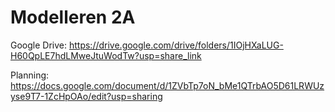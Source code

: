 # Modelleren 2A
Google Drive: https://drive.google.com/drive/folders/1IOjHXaLUG-H60QpLE7hdLMweJtuWodTw?usp=share_link

Planning: https://docs.google.com/document/d/1ZVbTp7oN_bMe1QTrbAO5D61LRWUzyse9T7-1ZcHpOAo/edit?usp=sharing